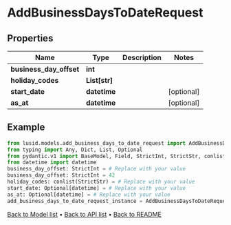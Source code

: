 # AddBusinessDaysToDateRequest

## Properties
Name | Type | Description | Notes
------------ | ------------- | ------------- | -------------
**business_day_offset** | **int** |  | 
**holiday_codes** | **List[str]** |  | 
**start_date** | **datetime** |  | [optional] 
**as_at** | **datetime** |  | [optional] 
## Example

```python
from lusid.models.add_business_days_to_date_request import AddBusinessDaysToDateRequest
from typing import Any, Dict, List, Optional
from pydantic.v1 import BaseModel, Field, StrictInt, StrictStr, conlist
from datetime import datetime
business_day_offset: StrictInt = # Replace with your value
business_day_offset: StrictInt = 42
holiday_codes: conlist(StrictStr) = # Replace with your value
start_date: Optional[datetime] = # Replace with your value
as_at: Optional[datetime] = # Replace with your value
add_business_days_to_date_request_instance = AddBusinessDaysToDateRequest(business_day_offset=business_day_offset, holiday_codes=holiday_codes, start_date=start_date, as_at=as_at)

```

[Back to Model list](../README.md#documentation-for-models) &#8226; [Back to API list](../README.md#documentation-for-api-endpoints) &#8226; [Back to README](../README.md)


